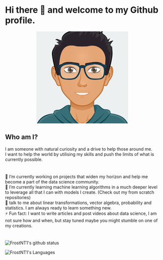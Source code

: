 # Hi there 👋 and welcome to my Github profile.

<p align='center'>
  <img src='myAvatar.svg' style="margin:auto;" width="300px">
</p>

## Who am I?
I am someone with natural curiosity and a drive to help those around me.<br>
I want to help the world by utilising my skills and push the limits of what is currently possible.

#

🔭 I’m currently working on projects that widen my horizon and help me become a part of the data science community.<br>
🌱 I’m currently learning machine learning algorithms in a much deeper level to leverage all that I can with models I create. (Check out my from scratch repositories)<br>
💬 talk to me about linear transformations, vector algebra, probability and statistics. I am always ready to learn something new.<br>
⚡ Fun fact: I want to write articles and post videos about data science, I am not sure how and when, but stay tuned maybe you might stumble on one of my creations.<br>

#
![FrostNT1's github status](https://github-readme-stats.vercel.app/api?username=FrostNT1&show_icons=true&count_private=true&hide=stars,issues)

![FrostNT1's Languages](https://github-readme-stats.vercel.app/api/top-langs/?username=FrostNT1)

<!--
**FrostNT1/FrostNT1** is a ✨ _special_ ✨ repository because its `README.md` (this file) appears on your GitHub profile.

Here are some ideas to get you started:

- 🔭 I’m currently working on ...
- 🌱 I’m currently learning ...
- 👯 I’m looking to collaborate on ...
- 🤔 I’m looking for help with ...
- 💬 Ask me about ...
- 📫 How to reach me: ...
- 😄 Pronouns: ...
- ⚡ Fun fact: ...
-->
